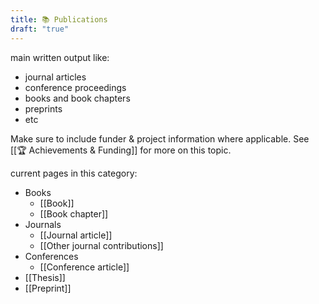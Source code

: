 ```yaml
---
title: 📚 Publications
draft: "true"
---
```


main written output like:
- journal articles
- conference proceedings
- books and book chapters
- preprints
- etc

Make sure to include funder & project information where applicable. See [[🏆 Achievements & Funding]] for more on this topic. 

current pages in this category:

- Books
	- [[Book]]
	- [[Book chapter]]
- Journals
	- [[Journal article]]
	- [[Other journal contributions]]
- Conferences
	- [[Conference article]]
- [[Thesis]]
- [[Preprint]]